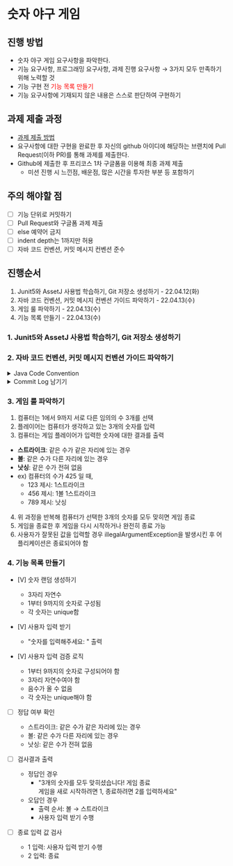 # 숫자 야구 게임
## 진행 방법
* 숫자 야구 게임 요구사항을 파악한다.
* 기능 요구사항, 프로그래밍 요구사항, 과제 진행 요구사항 → 3가지 모두 만족하기 위해 노력할 것
* 기능 구현 전 <span style="color:Red">기능 목록 만들기</span>
* 기능 요구사항에 기재되지 않은 내용은 스스로 판단하여 구현하기

## 과제 제출 과정
* [과제 제출 방법](https://github.com/next-step/nextstep-docs/tree/master/precourse)
* 요구사항에 대한 구현을 완료한 후 자신의 github 아이디에 해당하는 브랜치에 Pull Request(이하 PR)를 통해 과제를 제출한다.
* Github에 제출한 후 프리코스 1차 구글폼을 이용해 최종 과제 제출
  - 미션 진행 시 느낀점, 배운점, 많은 시간을 투자한 부분 등 포함하기

## 주의 해야할 점
- [ ] 기능 단위로 커밋하기
- [ ] Pull Request와 구글폼 과제 제출
- [ ] else 예약어 금지
- [ ] indent depth는 1까지만 허용
- [ ] 자바 코드 컨벤션, 커밋 메시지 컨벤션 준수

## 진행순서
1. Junit5와 AssetJ 사용법 학습하기, Git 저장소 생성하기 - 22.04.12(화)
2. 자바 코드 컨벤션, 커밋 메시지 컨벤션 가이드 파악하기 - 22.04.13(수)
3. 게임 룰 파악하기 - 22.04.13(수)
4. 기능 목록 만들기 - 22.04.13(수)

### 1. Junit5와 AssetJ 사용법 학습하기, Git 저장소 생성하기
### 2. 자바 코드 컨벤션, 커밋 메시지 컨벤션 가이드 파악하기 
<details>
<summary>Java Code Convention</summary>
<div>

- **Class 이름**
  - UpperCamelCase 로 작성
  - 일반적으로 명사 또는 명사구
    - ex) Character 또는 ImmutableList.
  - 어노테이션 유형 이름 지정에 대한 특정 규칙이나 잘 확립 된 규칙은 X
  - 테스트 클래스의 이름은 테스트중인 클래스의 이름으로 시작하고 Test를 끝에 붙여줍니다.
    - ex) HashTest, HashIntegrationTest.

- **Variables(변수)**
  - 지역 변수 이름
    - lowerCamelCase 로 작성
    - final, 불변인 경우에도 지역 변수는 상수로 간주되지 않으며 상수로 스타일을 지정해서는 안됨
  - Type 변수 이름
    - 각 유형 변수는 다음 두 가지 스타일 중 하나로 이름이 지정됨
      - 단일 대문자, 혹은 단일 숫자가 따라올 수 있음 (예 : E, T, X, T2)
      - 클래스에 사용되는 형식의 이름 (섹션 5.2.2, 클래스 이름 참조 ) 뒤에 대문자 T(예 : RequestT, FooBarT).

- **메소드**
  - 메소드 이름은 lowerCamelCase 로 작성
  - 메서드 이름은 일반적으로 동사 또는 동사 구
    - ex) sendMessage, stop.
  - JUnit 테스트 메서드 이름에 밑줄이 표시되어 이름의 논리적 구성 요소를 구분할 수 있으며 각 구성 요소는 lowerCamelCase로 작성됨.  
    한 가지 전형적인 패턴은 예를 들면 다음과 같음.
  ```
  <methodUnderTest>_<state>pop_emptyStack
  ```
  - 테스트 방법의 이름을 정하는 올바른 방법은 없음.

- **Package**
  - 패키지 이름은 모두 소문자이며 연속 된 단어는 단순히 함께 연결됨 (밑줄 없음).
  - ex)
    - ⭕️ com.example.deepspacenot
    - ❌ com.example.deepSpace또는 com.example.deep_space.

- **인터페이스**
  - 명사/명사 구 (예 : List) 또는 형용사/형용사 구 (예 : Readable)
  - 대문자 카멜케이스 (ex: camel_case X, camelCase X, CamelCase O)

- **공통**
  - 한국어 발음대로 표기 금지  
    - ex: 사용자 -> Sayongja X, User O
  - 대문자로 표기할 약어는 목록에 별도로 명시
    - ex
      - 대문자로 표기할 약어의 목록을 정의하지 않는 경우 : HttpApiUrl
      - API만 대문자로 표기할 약어의 목록에 있을 경우 : HttpAPIUrl
      - HTTP, API, URL이 대문자로 표기할 약어의 목록에 있을 경우 : HTTPAPIURL
</div>
</details>

<details>
<summary>Commit Log 남기기</summary>
<div> 

- 참고: https://gist.github.com/stephenparish/9941e89d80e2bc58a153

commit 메시지는 기본적으로 아래 구조를 따른다.
```
type(scope(선택)) : Subject -- Header(필수)
body -- (선택)
footer -- (선택)
```

각 부분은 한 줄의 공백으로 구분한다.  
tip) git log 사용시 git log --oneline 입력하면 message의 header 부분만 깔끔하게 나온다!

- **type**  
Type은 항상 영문 소문자로 작성
  - `feat`(feature): 새로운 기능을 추가하거나, 기존 기능을 요구사항 변경으로 인해 변경한 경우
  - `fix`(bug fix) : 버그를 수정한 경우
  - `docs`(documentation): 문서(주석) 추가/수정의 경우, 직접적인 코드의 변화 없이 문서만 추가 수정 했을 때
  - `style`: UI를 추가/수정하거나, 스타일 관련 작업의 경우 ex) formatting, missing semi colons
  - `refactor`: 기능의 변경 없이, 코드를 리팩토링 한 경우
  - `test`: 테스트 코드를 추가/수정한 경우
  - `chore` : 기능/테스트, 문서, 스타일, 리팩토링 외에 배포, 빌드와 같이 프로젝트의 기타 작업들에 대해 추가/수정한 경우

- **scope**  
생략 가능
- 커밋의 해당하는 파일명과 확장자까지 적는것이 일반적이다  
  ex) feat(router or App.js): A~~~

- **subject**
  - 제목은 50글자 내로 제한
  - 제목 첫 글자는 대문자로 작성(영어)
  - 제목 끝에 마침표 넣지 않기
  - 영문작성시, 명령문을 사용하며 과거형 금지
  - 국문작성시, 구문으로 작성

- **Body**
  - Header로 표현가능하다면 생략가능한 부분
  - 제목에서 하지 못한 커밋의 상세 내역을 작성
  - 본문은 72글자 내로 제한
  - How 보다는, what과 why를 설명

- **Footer**  
  - 생략가능  
    어떤 이슈에서 왔는지에 대한 참조정보들을 추가하는 용도  
    (#issueNumber)   
  - cf)한개의 issue에 해당할 시 Header 부분에 작성
  ```
  ex) Type(scope): Subject(#issueNumber)
  ```
  - 그 외에는 `footer`에 이슈 번호와 라벨을 추가
  - 여기서 **라벨**의 종류에는  
    `Resolve`,`closes`,Fixes`,`see also`가 있는데,  
     github의 경우 라벨의 종류에 따라 이슈를 닫을 수 있음.
</div>
</details>

### 3. 게임 룰 파악하기
1. 컴퓨터는 1에서 9까지 서로 다른 임의의 수 3개를 선택
2. 플레이어는 컴퓨터가 생각하고 있는 3개의 숫자를 입력
3. 컴퓨터는 게임 플레이어가 입력한 숫자에 대한 결과를 출력
  - **스트라이크**: 같은 수가 같은 자리에 있는 경우  
  - **볼**: 같은 수가 다른 자리에 있는 경우  
  - **낫싱**: 같은 수가 전혀 없음
  - ex) 컴퓨터의 수가 425 일 때,
    - 123 제시: 1스트라이크
    - 456 제시: 1볼 1스트라이크
    - 789 제시: 낫싱
4. 위 과정을 반복해 컴퓨터가 선택한 3개의 숫자를 모두 맞히면 게임 종료
5. 게임을 종료한 후 게임을 다시 시작하거나 완전히 종료 가능
6. 사용자가 잘못된 값을 입력할 경우 illegalArgumentException을 발생시킨 후 어플리케이션은 종료되어야 함

### 4. 기능 목록 만들기
- [V] 숫자 랜덤 생성하기
  - 3자리 자연수
  - 1부터 9까지의 숫자로 구성됨
  - 각 숫자는 unique함

- [V] 사용자 입력 받기
  - "숫자를 입력해주세요: " 출력

- [V] 사용자 입력 검증 로직
  - 1부터 9까지의 숫자로 구성되어야 함
  - 3자리 자연수여야 함
  - 음수가 올 수 없음
  - 각 숫자는 unique해야 함

- [ ] 정답 여부 확인
  - 스트라이크: 같은 수가 같은 자리에 있는 경우
  - 볼: 같은 수가 다른 자리에 있는 경우
  - 낫싱: 같은 수가 전혀 없음

- [ ] 검사결과 출력
  - 정답인 경우
    - "3개의 숫자를 모두 맞히셨습니다! 게임 종료  
       게임을 새로 시작하려면 1, 종료하려면 2를 입력하세요"
  - 오답인 경우
    - 출력 순서: 볼 → 스트라이크
    - 사용자 입력 받기 수행

- [ ] 종료 입력 값 검사
  - 1 입력: 사용자 입력 받기 수행
  - 2 입력: 종료